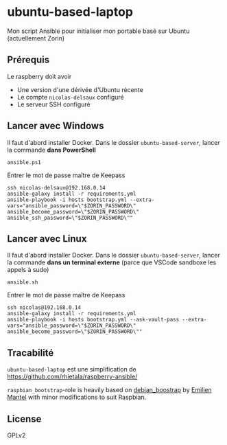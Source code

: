 # ubuntu-based-laptop

Mon script Ansible pour initialiser mon portable basé sur Ubuntu (actuellement Zorin)

## Prérequis

Le raspberry doit avoir

* Une version d'une dérivée d'Ubuntu récente
* Le compte `nicolas-delsaux` configuré
* Le serveur SSH configuré

## Lancer avec Windows

Il faut d'abord installer Docker.
Dans le dossier `ubuntu-based-server`, lancer la commande **dans PowerShell**

    ansible.ps1

Entrer le mot de passe maître de Keepass

    ssh nicolas-delsaux@192.168.0.14
    ansible-galaxy install -r requirements.yml
    ansible-playbook -i hosts bootstrap.yml --extra-vars="ansible_password=\"$ZORIN_PASSWORD\" ansible_become_password=\"$ZORIN_PASSWORD\" ansible_ssh_password=\"$ZORIN_PASSWORD\""

## Lancer avec Linux

Il faut d'abord installer Docker.
Dans le dossier `ubuntu-based-server`, lancer la commande **dans un terminal externe** (parce que VSCode sandboxe les appels à sudo)

    ansible.sh

Entrer le mot de passe maître de Keepass

    ssh nicolas@192.168.0.14
    ansible-galaxy install -r requirements.yml
    ansible-playbook -i hosts bootstrap.yml --ask-vault-pass --extra-vars="ansible_password=\"$ZORIN_PASSWORD\" ansible_become_password=\"$ZORIN_PASSWORD\""

## Tracabilité

`ubuntu-based-laptop` est une simplification de https://github.com/rhietala/raspberry-ansible/

`raspbian_bootstrap`-role is heavily based on
[debian_boostrap](https://github.com/HanXHX/ansible-debian-bootstrap) by
[Emilien Mantel](https://twitter.com/hanxhx_) with minor modifications to
suit Raspbian.

## License

GPLv2
